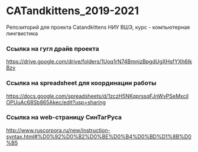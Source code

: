 # CATandkittens_2019-2021
Репозиторий для проекта Catandkittens НИУ ВШЭ, курс - компьютерная лингвистика

### Ссылка на гугл драйв проекта
https://drive.google.com/drive/folders/1Uoq1rN74BmnjzBpgdUgXHsfYXh6IkBzy

### Ссылка на spreadsheet для координации работы
https://docs.google.com/spreadsheets/d/1zczH5NKqprssqFJnWvPSeMxcjlOPUuAc68Sb865Akec/edit?usp=sharing

### Ссылка на web-страницу СинТагРуса
http://www.ruscorpora.ru/new/instruction-syntax.html#%D0%92%D0%B2%D0%BE%D0%B4%D0%BD%D1%8B%D0%B5
